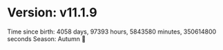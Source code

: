# Version: v11.1.9
Time since birth: 4058 days, 97393 hours, 5843580 minutes, 350614800 seconds
Season: Autumn 🍁

